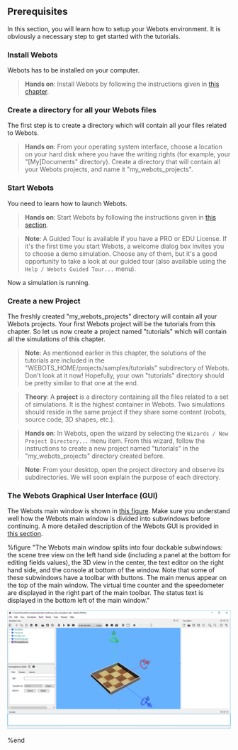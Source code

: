 ## Prerequisites

In this section, you will learn how to setup your Webots environment.
It is obviously a necessary step to get started with the tutorials.

### Install Webots

Webots has to be installed on your computer.

> **Hands on**: Install Webots by following the instructions given in [this chapter](installing-webots.md).

### Create a directory for all your Webots files

The first step is to create a directory which will contain all your files related to Webots.

> **Hands on**: From your operating system interface, choose a location on your hard disk where you have the writing rights (for example, your "[My]Documents" directory).
Create a directory that will contain all your Webots projects, and name it "my\_webots\_projects".

### Start Webots

You need to learn how to launch Webots.

> **Hands on**: Start Webots by following the instructions given in [this section](starting-webots.md).

<!-- -->

> **Note**: A Guided Tour is available if you have a PRO or EDU License.
If it's the first time you start Webots, a welcome dialog box invites you to choose a demo simulation.
Choose any of them, but it's a good opportunity to take a look at our guided tour (also available using the `Help / Webots Guided Tour...` menu).

Now a simulation is running.

### Create a new Project

The freshly created "my\_webots\_projects" directory will contain all your Webots projects.
Your first Webots project will be the tutorials from this chapter.
So let us now create a project named "tutorials" which will contain all the simulations of this chapter.

> **Note**: As mentioned earlier in this chapter, the solutions of the tutorials are included in the "WEBOTS\_HOME/projects/samples/tutorials" subdirectory of Webots.
Don't look at it now! Hopefully, your own "tutorials" directory should be pretty similar to that one at the end.

<!-- -->

> **Theory**: A **project** is a directory containing all the files related to a set of simulations.
It is the highest container in Webots.
Two simulations should reside in the same project if they share some content (robots, source code, 3D shapes, etc.).

<!-- -->

> **Hands on**: In Webots, open the wizard by selecting the `Wizards / New Project Directory...` menu item.
From this wizard, follow the instructions to create a new project named "tutorials" in the "my\_webots\_projects" directory created before.

<!-- -->

> **Note**: From your desktop, open the project directory and observe its subdirectories.
We will soon explain the purpose of each directory.

### The Webots Graphical User Interface (GUI)

The Webots main window is shown in [this figure](#the-webots-main-window-splits-into-four-dockable-subwindows-the-scene-tree-view-on-the-left-hand-side-including-a-panel-at-the-bottom-for-editing-fields-values-the-3d-view-in-the-center-the-text-editor-on-the-right-hand-side-and-the-console-at-bottom-of-the-window-note-that-some-of-these-subwindows-have-a-toolbar-with-buttons-the-main-menus-appear-on-the-top-of-the-main-window-the-virtual-time-counter-and-the-speedometer-are-displayed-in-the-right-part-of-the-main-toolbar-the-status-text-is-displayed-in-the-bottom-left-of-the-main-window).
Make sure you understand well how the Webots main window is divided into subwindows before continuing.
A more detailed description of the Webots GUI is provided in [this section](the-user-interface.md).

%figure "The Webots main window splits into four dockable subwindows: the scene tree view on the left hand side (including a panel at the bottom for editing fields values), the 3D view in the center, the text editor on the right hand side, and the console at bottom of the window. Note that some of these subwindows have a toolbar with buttons. The main menus appear on the top of the main window. The virtual time counter and the speedometer are displayed in the right part of the main toolbar. The status text is displayed in the bottom left of the main window."

![tutorial_gui.png](images/tutorial_gui.png)

%end
